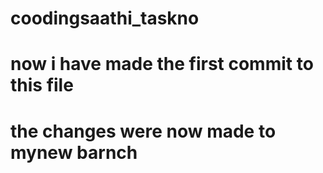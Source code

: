 # coodingsaathi_taskno
 
# now i have made the first commit to this file
# the changes were now made to mynew barnch
